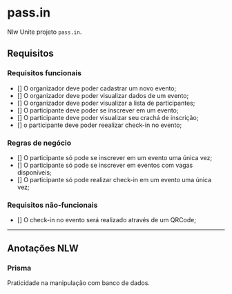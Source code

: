 # pass.in

Nlw Unite projeto `pass.in`.

## Requisitos

### Requisitos funcionais

- [] O organizador deve poder cadastrar um novo evento;
- [] O organizador deve poder visualizar dados de um evento;
- [] O organizador deve poder visualizar a lista de participantes;
- [] O participante deve poder se inscrever em um evento;
- [] O participante deve poder visualizar seu crachá de inscrição;
- [] o participante deve poder reealizar check-in no evento;

### Regras de negócio

- [] O participante só pode se inscrever em um evento uma única vez;
- [] O participante só pode se inscrever em eventos com vagas disponíveis;
- [] O participante só pode realizar check-in em um evento uma única vez;

### Requisitos não-funcionais

- [] O check-in no evento será realizado através de um QRCode;

---

## Anotações NLW

### Prisma

Praticidade na manipulação com banco de dados.
